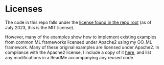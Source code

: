 # Licenses

The code in this repo falls under the [license found in the repo root](../../LICENSE) (as of July 2023, this is the MIT license).

However, many of the examples show how to implement existing examples from common ML frameworks licensed under Apache2 using my OO_ML framework. Many of these original examples are licensed under Apache2. In compliance with the Apache2 license, I include a copy of it [here](apache2.txt), and list any modifications in a ReadMe accompanying any reused code.
